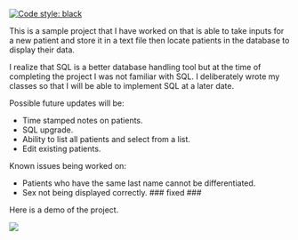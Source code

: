 [![Code style: black](https://img.shields.io/badge/code%20style-black-000000.svg)](https://github.com/psf/black)

This is a sample project that I have worked on that is able to take inputs for a new patient and store it in a text file then locate patients in the database to display their data. 

I realize that SQL is a better database handling tool but at the time of completing the project I was not familiar with SQL. I deliberately wrote my classes so that I will be able to implement SQL at a later date. 

Possible future updates will be: 
- Time stamped notes on patients.
- SQL upgrade.
- Ability to list all patients and select from a list.
- Edit existing patients.

Known issues being worked on:
- Patients who have the same last name cannot be differentiated. 
- Sex not being displayed correctly. ### fixed ###


Here is a demo of the project.

![](https://github.com/Nakadie/python_projects/blob/main/Projects/Hospital%20tool/Demo.gif)
